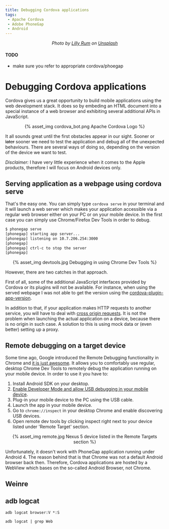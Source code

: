 ```yaml
---
title: Debugging Cordova applications
tags: 
 - Apache Cordova
 - Adobe PhoneGap
 - Android
---
```


<center>

_Photo by [Lilly Rum](https://unsplash.com/photos/15YTRXKuJ14?utm_source=unsplash&utm_medium=referral&utm_content=creditCopyText) on [Unsplash](https://unsplash.com/?utm_source=unsplash&utm_medium=referral&utm_content=creditCopyText)_

</center>

#### TODO
 - make sure you refer to appropriate cordova/phoegap

# Debugging Cordova applications

Cordova gives us a great opportunity to build mobile applications using the web development stack. It does so by embeding an HTML document into a special instance of a web browser and  exhibiting several additional APIs in JavaScript.

<center>
{% asset_img cordova_bot.png Apache Cordova Logo %}
</center>

It all sounds great until the first obstacles appear in our sight. Sooner or ~~later~~ sooner we need to test the application and debug all of the unexpected behaviours. There are several ways of doing so, depending on the version of the device we want to test.

_Disclaimer:_ I have very little experience when it comes to the Apple products, therefore I will focus on Android devices only.

## Serving application as a webpage using cordova serve

That's the easy one. You can simply type `cordova serve` in your terminal and it will launch a web server which makes your application accessible via a regular web browser either on your PC or on your mobile device. In the first case you can simply use Chrome/Firefox Dev Tools in order to debug.

```bash
$ phonegap serve
[phonegap] starting app server...
[phonegap] listening on 10.7.206.254:3000
[phonegap] 
[phonegap] ctrl-c to stop the server
[phonegap] 
```

<center>
{% asset_img devtools.jpg Debugging in using Chrome Dev Tools %}
</center>

However, there are two catches in that approach.

First of all, some of the additional JavaScript interfaces provided by Cordova or its plugins will not be available. For instance, when using the served webpage I was not able to get the version using the [cordova-plugin-app-version](https://github.com/whiteoctober/cordova-plugin-app-version). 

In addition to that, if your application makes HTTP requests to another service, you will have to deal with [cross origin requests](https://developer.mozilla.org/en-US/docs/Web/HTTP/Access_control_CORS). It is not the problem when launching the actual application on a device, because there is no origin in such case. A solution to this is using mock data or (even better) setting up a proxy.

## Remote debugging on a target device

Some time ago, Google introduced the Remote Debugging functionality in Chrome and [it is just awesome](https://developers.google.com/web/tools/chrome-devtools/remote-debugging/). It allows you to comfortably use regular, desktop Chrome Dev Tools to remotely debug the application running on your mobile device. In order to use it you have to:

1. Install Android SDK on your desktop.
1. [Enable Developer Mode and allow USB debugging in your mobile device](https://developer.android.com/studio/command-line/adb.html#Enabling).
1. Plug-in your mobile device to the PC using the USB cable.
1. Launch the app in your mobile device.
1. Go to `chrome://inspect` in your desktop Chrome and enable discovering USB devices.
1. Open remote dev tools by clicking inspect right next to your device listed under 'Remote Target' section.

<center>
{% asset_img remote.jpg Nexus 5 device listed in the Remote Targets section %}
</center>

Unfortunately, it doesn't work with PhoneGap application running under Android 4. The reason behind that is that Chrome was not a default Android browser back then. Therefore, Cordova applications are hosted by a WebView which bases on the so-called Android Browser, not Chrome.

## Weinre

## adb logcat

`adb logcat browser:V *:S`

`adb logcat | grep Web`
